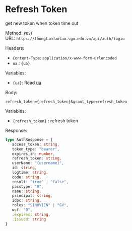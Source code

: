 # Refresh Token
get new token when token time out


Method: `POST`  
URL: `https://thongtindaotao.sgu.edu.vn/api/auth/login`  

Headers:  
 - `Content-Type`: `application/x-www-form-urlencoded`
 - `ua` : `{ua}`

Variables:
 - `{ua}`: Read [ua](../script/ua.md)


Body:  
 ```
 refresh_token={refresh_token}&grant_type=refresh_token
 ```

Variables:  
 - `{refresh_token}` : refresh token


Response:
 ```ts
type AuthResponse = {
    access_token: string,
    token_type: "bearer",
    expires_in: number,
    refresh_token: string,
    userName: "{username}",
    id: string,
    logtime: string,
    code: string,
    result: "true" | "false",
    passtype: "0",
    name: string,
    principal: string,
    idpc: string,
    roles: "SINHVIEN" | "GV",
    wcf: "0",
    .expires: string,
    .issued: string
}  
 ```
